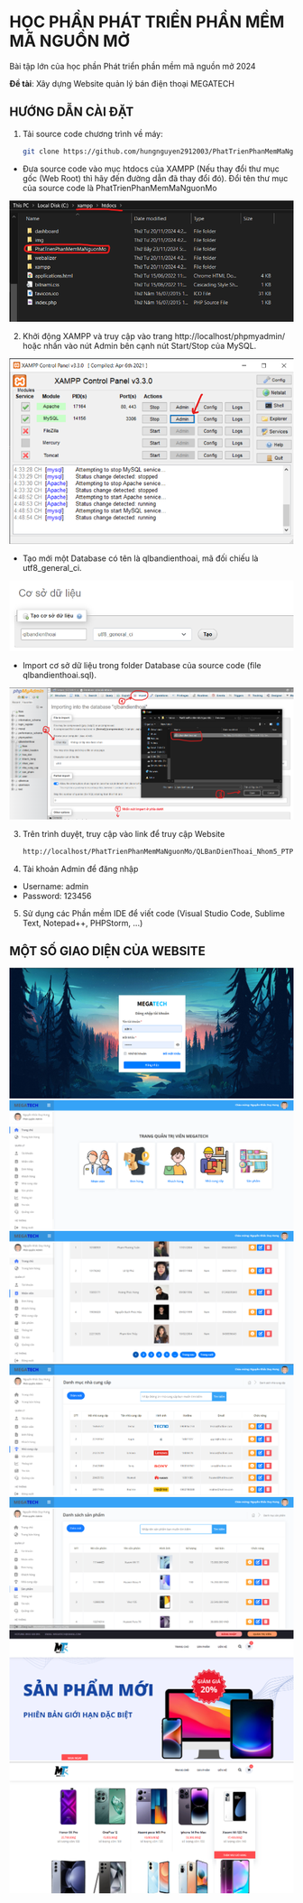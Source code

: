 # HỌC PHẦN PHÁT TRIỂN PHẦN MỀM MÃ NGUỒN MỞ

Bài tập lớn của học phần Phát triển phần mềm mã nguồn mở 2024

**Đề tài**: Xây dựng Website quản lý bán điện thoại MEGATECH

## HƯỚNG DẪN CÀI ĐẶT

1. Tải source code chương trình về máy:
   
   ```bash
   git clone https://github.com/hungnguyen2912003/PhatTrienPhanMemMaNguonMo.git
   ```
- Đưa source code vào mục htdocs của XAMPP (Nếu thay đổi thư mục gốc (Web Root) thì hãy đến đường dẫn đã thay đổi đó). Đổi tên thư mục của source code là PhatTrienPhanMemMaNguonMo

<div align="center"> <img src="./img/screen4.png" /> </div>

2. Khởi động XAMPP và truy cập vào trang http://localhost/phpmyadmin/ hoặc nhấn vào nút Admin bên cạnh nút Start/Stop của MySQL.

<div align="center"> <img src="./img/screen1.png" /> </div>

- Tạo mới một Database có tên là qlbandienthoai, mã đối chiếu là utf8_general_ci.

<div align="center"> <img src="./img/screen2.png" /> </div>

- Import cơ sở dữ liệu trong folder Database của source code (file qlbandienthoai.sql).
  
<div align="center"> <img src="./img/screen3.png" /> </div>

3. Trên trình duyệt, truy cập vào link để truy cập Website

   ```bash
   http://localhost/PhatTrienPhanMemMaNguonMo/QLBanDienThoai_Nhom5_PTPMMNM_63CNTT2/admin/trangchu.php
   ```

4. Tài khoản Admin để đăng nhập
   
- Username: admin
- Password: 123456

5. Sử dụng các Phần mềm IDE để viết code (Visual Studio Code, Sublime Text, Notepad++, PHPStorm, ...)

## MỘT SỐ GIAO DIỆN CỦA WEBSITE

<div align="center"> <img src="./img/giaodiendangnhap.png" /> </div>

<div align="center"> <img src="./img/giaodien1.png" /> </div>

<div align="center"> <img src="./img/giaodien2.png" /> </div>

<div align="center"> <img src="./img/giaodien3.png" /> </div>

<div align="center"> <img src="./img/giaodien6.png" /> </div>

<div align="center"> <img src="./img/giaodien4.png" /> </div>

<div align="center"> <img src="./img/giaodien5.png" /> </div>
